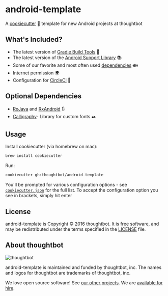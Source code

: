 # android-template

A [cookiecutter](https://github.com/audreyr/cookiecutter) :cookie: template for  new Android projects at thoughtbot

## What's Included?

- The latest version of [Gradle Build Tools](https://gradle.org/) :wrench:
- The latest version of the [Android Support Library](https://developer.android.com/topic/libraries/support-library/index.html) :books:
- Some of our favorite and most often used [dependencies](https://github.com/thoughtbot/android-template/blob/master/%7B%7B%20cookiecutter.repo_name%20%7D%7D/app/build.gradle#L30) :family:
- Internet permission :earth_africa:
- Configuration for [CircleCI](https://circleci.com) :large_blue_circle:

## Optional Dependencies
- [RxJava](https://github.com/ReactiveX/RxJava) and [RxAndroid](https://github.com/ReactiveX/RxAndroid) :arrows_clockwise:
- [Calligraphy](https://github.com/chrisjenx/Calligraphy)- Library for custom fonts :black_nib:

## Usage

Install cookiecutter (via homebrew on mac):

```bash
brew install cookiecutter
```

Run:

```bash
cookiecutter gh:thoughtbot/android-template
```

You'll be prompted for various configuration options - see [`cookiecutter.json`](https://github.com/thoughtbot/android-template/blob/master/cookiecutter.json) for the full list. To accept the configuration option you see in brackets, simply hit enter

## License

android-template is Copyright © 2016 thoughtbot. It is free software, and may be redistributed under the terms specified in the [LICENSE] file.

[LICENSE]: LICENSE

## About thoughtbot

![thoughtbot](https://thoughtbot.com/logo.png)

android-template is maintained and funded by thoughtbot, inc. The names and logos for thoughtbot are trademarks of thoughtbot, inc.

We love open source software! See [our other projects][community]. We are [available for hire][hire].

[community]: https://thoughtbot.com/community?utm_source=github

[hire]: https://thoughtbot.com?utm_source=github

